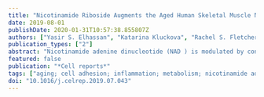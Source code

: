 ```yaml
---
title: "Nicotinamide Riboside Augments the Aged Human Skeletal Muscle NAD+ Metabolome and Induces Transcriptomic and Anti-inflammatory Signatures."
date: 2019-08-01
publishDate: 2020-01-31T10:57:38.855807Z
authors: ["Yasir S. Elhassan", "Katarina Kluckova", "Rachel S. Fletcher", "Mark S. Schmidt", "Antje Garten", "Craig L. Doig", "David M. Cartwright", "Lucy Oakey", "Claire V. Burley", "Ned Jenkinson", "Martin Wilson", "Samuel J. E. Lucas", "Ildem Akerman", "Alex Seabright", "Yu-Chiang Lai", "Daniel A. Tennant", "Peter Nightingale", "Gareth A. Wallis", "Konstantinos N. Manolopoulos", "Charles Brenner", "Andrew Philp", "Gareth G. Lavery"]
publication_types: ["2"]
abstract: "Nicotinamide adenine dinucleotide (NAD ) is modulated by conditions of metabolic stress and has been reported to decline with aging in preclinical models, but human data are sparse. Nicotinamide riboside (NR) supplementation ameliorates metabolic dysfunction in rodents. We aimed to establish whether oral NR supplementation in aged participants can increase the skeletal muscle NAD  metabolome and if it can alter muscle mitochondrial bioenergetics. We supplemented 12 aged men with 1 g NR per day for 21 days in a placebo-controlled, randomized, double-blind, crossover trial. Targeted metabolomics showed that NR elevated the muscle NAD  metabolome, evident by increased nicotinic acid adenine dinucleotide and nicotinamide clearance products. Muscle RNA sequencing revealed NR-mediated downregulation of energy metabolism and mitochondria pathways, without altering mitochondrial bioenergetics. NR also depressed levels of circulating inflammatory cytokines. Our data establish that oral NR is available to aged human muscle and identify anti-inflammatory effects of NR."
featured: false
publication: "*Cell reports*"
tags: ["aging; cell adhesion; inflammation; metabolism; nicotinamide adenine dinucleotide"]
doi: "10.1016/j.celrep.2019.07.043"
---
```


